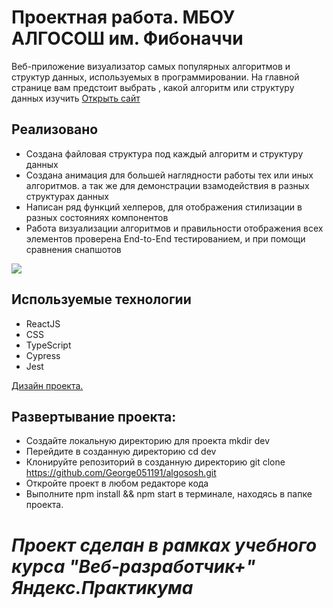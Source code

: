 # Проектная работа. МБОУ АЛГОСОШ им. Фибоначчи

Веб-приложение визуализатор самых популярных алгоритмов и структур данных, используемых в программировании.
На главной странице вам предстоит выбрать , какой алгоритм или структуру данных изучить
[Открыть сайт](https://algosohs.vercel.app/)

## Реализовано

- Создана файловая структура под каждый алгоритм и структуру данных
- Создана анимация для большей наглядности работы тех или иных алгоритмов. а так же для демонстрации взамодействия
  в разных структурах данных
- Написан ряд функций хелперов, для отображения стилизации в разных состояниях компонентов
- Работа визуализации алгоритмов и правильности отображения всех элементов проверена End-to-End тестированием, и при помощи 
сравнения снапшотов

![](https://github.com/George051191/algosohs/blob/main/src/images/%D0%9C%D0%91%D0%9E%D0%A3_%D0%90%D0%9B%D0%93%D0%9E%D0%A1%D0%9E%D0%A8_-_Google_Chrome_2022-07-05_18-10-39.gif)

## Используемые технологии

- ReactJS
- CSS
- TypeScript
- Cypress
- Jest

[Дизайн проекта.](https://www.figma.com/file/RIkypcTQN5d37g7RRTFid0/Algososh_external_link?node-id=0%3A1)

## Развертывание проекта:

- Создайте локальную директорию для проекта mkdir dev
- Перейдите в созданную директорию cd dev
- Клонируйте репозиторий в созданную директорию git clone https://github.com/George051191/algososh.git
- Откройте проект в любом редакторе кода
- Выполните npm install && npm start в терминале, находясь в папке проекта.


# ***Проект сделан в рамках учебного курса "Веб-разработчик+" Яндекс.Практикума***
